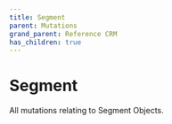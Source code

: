 ```yaml
---
title: Segment
parent: Mutations
grand_parent: Reference CRM
has_children: true
---
```


# Segment

All mutations relating to Segment Objects.

